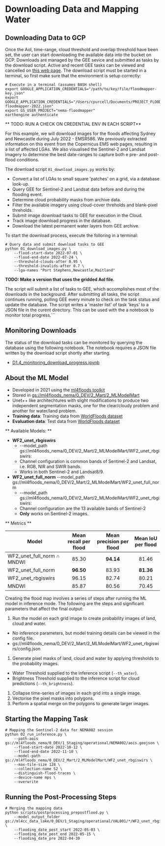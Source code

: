 # Downloading Data and Mapping Water


## Downloading Data to GCP

Once the AoI, time-range, cloud threshold and overlap threshold have
been set, the user can start downloading the available data into the
bucket on GCP. Downloads are managed by the GEE sevice and submitted
as tasks by the download script. Active and recent GEE tasks can be
viewed and cancelled on [this web
page](https://code.earthengine.google.com/tasks). The download script
must be started in a terminal, so first make sure that the environment
is setup correctly:

```
# Execute in a terminal (assumes BASH shell)
export GOOGLE_APPLICATION_CREDENTIALS="/path/to/key/file/floodmapper-key.json"
export GOOGLE_APPLICATION_CREDENTIALS="/Users/cpurcell/Documents/PROJECT_FLOODS/ML4Floods_DEVELOPMENT/ML4Floods_Enhanced/nema-floodmapper-2022.json"
export GS_USER_PROJECT="nema-floodmapper"
earthengine authenticate
```

** TODO: RUN A CHECK ON CREDENTIAL ENV IN EACH SCRIPT**

For this example, we will download images for the floods affecting
Sydney and Newcastle during July 2022 - EMSR586. We previously
extracted information on this event from the Copernicus EMS web pages,
resulting in a list of affected LGAs. We also visualised the
Sentinel-2 and Landsat imagery to determine the best date-ranges to
capture both e pre- and post-flood conditions.

The download script ```01_download_images.py``` works by:

 * Convert a list of LGAs to small square 'patches' on a grid, via
   a database look-up.
 * Query GEE for Sentinel-2 and Landsat data before and during the
   flooding event.
 * Determine cloud probability masks from archive data.
 * Filter the available imagery using cloud-cover threholds and
   blank-pixel threholds.
 * Submit image download tasks to GEE for execution in the Cloud.
 * Track image download progress in the database.
 * Download the latest permanent water layers from GEE archive.

To start the download process, execute the folloring in a terminal:

```
# Query data and submit download tasks to GEE
python 01_download_images.py \
    --flood-start-date 2022-07-01 \
    --flood-end-date 2022-07-24 \
    --threshold-clouds-after 0.95 \
    --threshold-invalids-after 0.7 \
    --lga-names "Port Stephens,Newcastle,Maitland"
```

**TODO: Make a version that uses the gridded AoI file.**

The script will submit a list of tasks to GEE, which accomplishes most
of the downloads in the background. After submitting all tasks, the
script continues running, polling GEE every minute to check on the
task status and update the database. The script writes a 'master list'
of task 'keys' to a JSON file in the curent directory. This can be
used with the a notebook to monitor total progress.```


## Monitoring Downloads

The status of the download tasks can be monitored by querying the
database using the following notebook. The notebook requires a JSON
file written by the download script shortly after starting.

* [D1.4_monitoring_download_progress.ipynb](https://github.com/gonzmg88/NEMA-ml4floods/blob/cormac_devel/deliverables/D1.4_monitoring_download_progress.ipynb)


## About the ML Model

- Developed in 2021 using the [ml4floods toolkit](https://github.com/spaceml-org/ml4floods)
- Stored in [gs://ml4floods_nema/0_DEV/2_Mart/2_MLModelMart](gs://ml4floods_nema/0_DEV/2_Mart/2_MLModelMart)
- Unet++ like architechtures with slight modifications to produce two independent segmentation masks, one for the clear/cloudy problem and another for water/land problem.
- **Training data**: Training data from [WorldFloods dataset](https://www.nature.com/articles/s41598-021-86650-z/]) 
- **Evaluation data**: Test data from [WorldFloods dataset](https://www.nature.com/articles/s41598-021-86650-z/])

** Available Models: **


* **WF2_unet_rbgiswirs** 
    - --model_path gs://ml4floods_nema/0_DEV/2_Mart/2_MLModelMart/WF2_unet_rbgiswirs: 
    - Channel configuration is common bands of Sentinel-2 and Landsat, i.e. RGB, NIR and SWIR bands.
    - Works in both Sentinel-2 and Landsat8/9. 
* **WF2_unet_full_norm** --model_path gs://ml4floods_nema/0_DEV/2_Mart/2_MLModelMart/WF2_unet_full_norm
    - --model_path gs://ml4floods_nema/0_DEV/2_Mart/2_MLModelMart/WF2_unet_rbgiswirs: 
    - Channel configuration are the 13 available bands of Sentinel-2
    -  **Only** works on Sentinel-2 images.

** Metrics **

| Model           | Mean recall per flood | Mean precision per flood | Mean IoU per flood |
|-----------------|:-----------------------:|:--------------------------:|:--------------------:|
| WF2_unet_full_norm ∩ MNDWI | 85.30                 | **94.14**        | 81.46              |
| WF2_unet_full_norm           | **96.50**     | 83.93                    | **81.36**              |
| WF2_unet_rbgiswirs      | 96.15                 | 82.74                    | 80.21              |
| MNDWI           | 85.87                 | 80.56                    | 70.45              |




Creating the flood map involves a series of steps after running the ML
model in inference mode. The following are the steps and significant
parameters that affect the final output:

 1. Run the model on each grid image to create probability images of land, cloud and water.
 * No inference parameters, but model training details can be viewed in the config file.
 * gs://ml4floods_nema/0_DEV/2_Mart/2_MLModelMart/WF2_unet_rbgiswirs/config.json
 1. Generate pixel masks of land, cloud and water by applying thresholds to the probability images.
 * Water Threshold supplied to the inference script (```--th_water```).
 * Brightness Threshold supplied to the inference script for cloud predictions (```--th_brightness```).
 1. Collapse time-series of images in each grid into a single image.
 1. Vectorise the pixel masks into polygons.
 1. Perform a spatial merge on the polygons to generate larger images.



## Starting the Mapping Task

```
# Mapping the Sentinel-2 data for NEMA002 session
python 02_run_inference.py \
    --path-aois gs://ml4floods_nema/0_DEV/1_Staging/operational/NEMA002/aois.geojson \
    --flood-start-date 2022-10-12 \
    --flood-end-date 2022-11-10 \
    --model-path gs://ml4floods_nema/0_DEV/2_Mart/2_MLModelMart/WF2_unet_rbgiswirs \
    --max-tile-size 128 \
    --collection-name S2 \
    --distinguish-flood-traces \
    --device-name mps \
    --overwrite
```


## Running the Post-Processing Steps

```
# Merging the mapping data
python scripts/postprocessing_prepostflood.py \
    --model_output_folder gs://ml4cc_data_lake/0_DEV/1_Staging/operational/VAL001/*/WF2_unet_rbgiswirs_vec \
    --flooding_date_post_start 2022-05-03 \
    --flooding_date_post_end 2022-05-15 \
    --flooding_date_pre 2022-04-30
```

